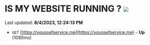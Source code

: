 # IS MY WEBSITE RUNNING ? [![](https://img.shields.io/static/v1?label=Sponsor&message=%E2%9D%A4&logo=GitHub&color=%23fe8e86)](https://github.com/sponsors/<username>)

Last updated: **8/4/2023, 12:24:13 PM**

- `GET` [https://youssefservice.me](https://youssefservice.me) - **Up** (1080ms)
